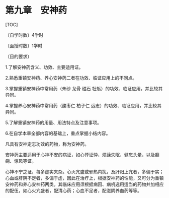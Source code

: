 # 第九章　安神药

[TOC]

〔自学时数〕4学时

〔面授时数〕1学时

〔目的要求〕

1.了解安神药含义、功效、主要适用证。

2.熟悉重镇安神药、养心安神药二者在功效、临证应用上的不同点。

3.掌握重镇安神药中常用药（朱砂    龙骨     磁石     牡蛎）的功效、临证应用，并比较其异同。

4.掌握养心安神药中常用药（酸枣仁     柏子仁     远志）的功效、临证应用，并比较其异同。

5.了解重镇安神药的用量、用法特点及注意事项。

6.在自学本章全部内容的基础上，重点掌握小结内容。

凡具有安神定志功效的药物，称为安神药。

安神药主要适用于心神不安的病证，如心悸证忡，烦躁失眠，健忘头晕，以及癫痫、惊风等证。

心神不宁之证，每多虚实夹杂。心火亢盛或邪热内扰，及肝阳上亢者，多偏于实；心血或肝阴不足者，多偏于虚，因此在治疗上，根据安神药的性能，又可分为重镇安神药和养心安神药两类。其临床应用须根据病因、病机选用适当的药物并加相应的配伍，如心火亢盛者，配清心药；心血不足者，配滋阴养血药等等。